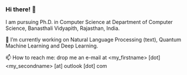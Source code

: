 ### Hi there! 👋

I am pursuing Ph.D. in Computer Science at Department of Computer Science, Banasthali Vidyapith, Rajasthan, India.

🔭 I’m currently working on Natural Language Processing (text), Quantum Machine Learning and Deep Learning.

📫 How to reach me: drop me an e-mail at <my_firstname> [dot] <my_secondname> [at] outlook [dot] com

